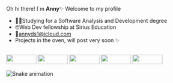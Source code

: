 Oh hi there! I´m **Anny**✨ Welcome to my profile 
- 👩‍💻Studying for a Software Analysis and Development degree
- 🤓Web Dev fellowship at Sirius Education 
- 📨annyds1@icloud.com
- Projects in the oven, will post very soon ✨

##

<div style="display:inline-block">
  <img src="https://img.shields.io/badge/Python-3776AB?style=for-the-badge&logo=python&logoColor=white" height="25" width="80">
  <img src="https://img.shields.io/badge/Django-092E20?style=for-the-badge&logo=django&logoColor=white" height="25" width="80">
  <img src="https://img.shields.io/badge/HTML5-E34F26?style=for-the-badge&logo=html5&logoColor=white" height="25" width="80">
  <img src="https://img.shields.io/badge/CSS3-1572B6?style=for-the-badge&logo=css3&logoColor=white" height="25" width="80">
  <img src="https://img.shields.io/badge/JavaScript-323330?style=for-the-badge&logo=javascript&logoColor=F7DF1E" height="25" width="80">
</div>

![Snake animation](https://github.com/annydomingos/annydomingos/blob/output/github-contribution-grid-snake.svg)
<!---
annydomingos/annydomingos is a ✨ special ✨ repository because its `README.md` (this file) appears on your GitHub profile.
You can click the Preview link to take a look at your changes.
--->
